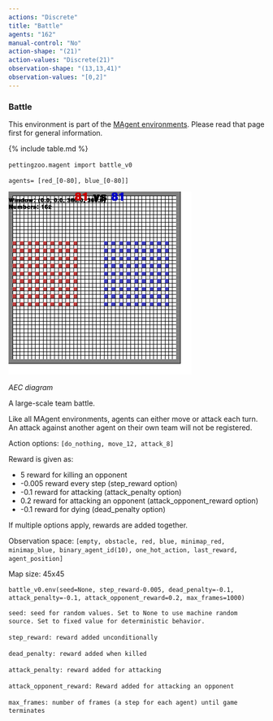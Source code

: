 ```yaml
---
actions: "Discrete"
title: "Battle"
agents: "162"
manual-control: "No"
action-shape: "(21)"
action-values: "Discrete(21)"
observation-shape: "(13,13,41)"
observation-values: "[0,2]"
---
```


### Battle

This environment is part of the [MAgent environments](../magent). Please read that page first for general information.

{% include table.md %}


`pettingzoo.magent import battle_v0`

`agents= [red_[0-80], blue_[0-80]]`

![](magent_battle.gif)

*AEC diagram*

A large-scale team battle.

Like all MAgent environments, agents can either move or attack each turn. An attack against another agent on their own team will not be registered.

Action options: `[do_nothing, move_12, attack_8]`

Reward is given as:

* 5 reward for killing an opponent
* -0.005 reward every step (step_reward option)
* -0.1 reward for attacking (attack_penalty option)
* 0.2 reward for attacking an opponent (attack_opponent_reward option)
* -0.1 reward for dying (dead_penalty option)

If multiple options apply, rewards are added together.

Observation space: `[empty, obstacle, red, blue, minimap_red, minimap_blue, binary_agent_id(10), one_hot_action, last_reward, agent_position]`

Map size: 45x45

```
battle_v0.env(seed=None, step_reward-0.005, dead_penalty=-0.1, attack_penalty=-0.1, attack_opponent_reward=0.2, max_frames=1000)
```

```
seed: seed for random values. Set to None to use machine random source. Set to fixed value for deterministic behavior.

step_reward: reward added unconditionally

dead_penalty: reward added when killed

attack_penalty: reward added for attacking

attack_opponent_reward: Reward added for attacking an opponent

max_frames: number of frames (a step for each agent) until game terminates
```
